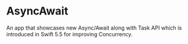 # AsyncAwait
An app that showcases new Async/Await along with Task API which is introduced in Swift 5.5 for improving Concurrency.
